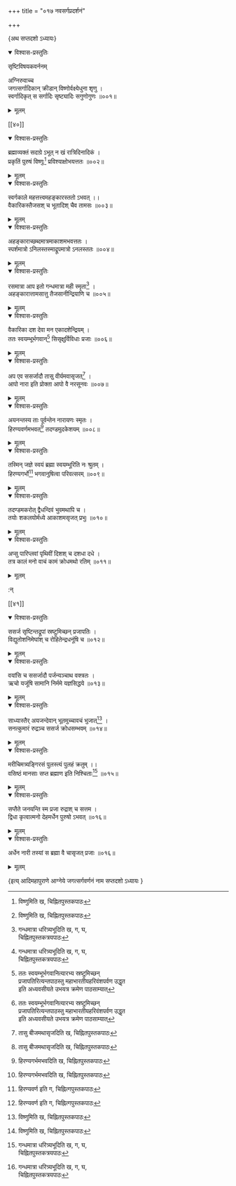+++
title = "०१७ नवसर्गप्रदर्शनं"

+++

\{अथ सप्तदशो ऽध्यायः\}


<details open><summary>विश्वास-प्रस्तुतिः</summary>

सृष्टिविषयकवर्ननम्  
    
अग्निरुवाच्च  
जगत्सर्गादिकान् क्रीडान् विष्णोर्वक्ष्येधुना शृणु   ।  
स्वर्गादिकृत् स सर्गादिः सृष्ट्यादिः सगुणोगुणः   ॥००१॥
</details>

<details><summary>मूलम्</summary>

सृष्टिविषयकवर्ननम्  
    
अग्निरुवाच्च  
जगत्सर्गादिकान् क्रीडान् विष्णोर्वक्ष्येधुना शृणु   ।  
स्वर्गादिकृत् स सर्गादिः सृष्ट्यादिः सगुणोगुणः   ॥००१॥
</details>  

[[४०]]
    

<details open><summary>विश्वास-प्रस्तुतिः</summary>

ब्रह्माव्यक्तं सदाग्रे ऽभूत् न खं रात्रिदिनादिकं   ।  
प्रकृतिं पुरुषं विष्णुः[^१] प्रविश्याक्षोभयत्ततः   ॥००२॥
</details>

<details><summary>मूलम्</summary>

ब्रह्माव्यक्तं सदाग्रे ऽभूत् न खं रात्रिदिनादिकं   ।  
प्रकृतिं पुरुषं विष्णुः[^१] प्रविश्याक्षोभयत्ततः   ॥००२॥
</details>  

<details open><summary>विश्वास-प्रस्तुतिः</summary>

स्वर्गकाले महत्तत्त्वमहङ्कारस्ततो ऽभवत् ।।  
वैकारिकस्तैजसश् च भूतादिश् चैव तामसः ॥००३॥
</details>

<details><summary>मूलम्</summary>

स्वर्गकाले महत्तत्त्वमहङ्कारस्ततो ऽभवत् ।।  
वैकारिकस्तैजसश् च भूतादिश् चैव तामसः ॥००३॥
</details>  

<details open><summary>विश्वास-प्रस्तुतिः</summary>

अहङ्काराच्छब्दमात्रमाकाशमभवत्ततः ।  
स्पर्शमात्रो ऽनिलस्तस्माद्रूपमात्रो ऽनलस्ततः ॥००४॥
</details>

<details><summary>मूलम्</summary>

अहङ्काराच्छब्दमात्रमाकाशमभवत्ततः ।  
स्पर्शमात्रो ऽनिलस्तस्माद्रूपमात्रो ऽनलस्ततः ॥००४॥
</details>  

<details open><summary>विश्वास-प्रस्तुतिः</summary>

रसमात्रा आप इतो गन्धमात्रा मही स्मृता[^२] ।  
अहङ्कारात्तामसात्तु तैजसानीन्द्रियाणि च ॥००५॥
</details>

<details><summary>मूलम्</summary>

रसमात्रा आप इतो गन्धमात्रा मही स्मृता[^२] ।  
अहङ्कारात्तामसात्तु तैजसानीन्द्रियाणि च ॥००५॥
</details>  

<details open><summary>विश्वास-प्रस्तुतिः</summary>

वैकारिका दश देवा मन एकादशेन्द्रियम् ।  
ततः स्वयम्भूर्भगवान्[^३] सिसृक्षुर्विविधाः प्रजाः   ॥००६॥
</details>

<details><summary>मूलम्</summary>

वैकारिका दश देवा मन एकादशेन्द्रियम् ।  
ततः स्वयम्भूर्भगवान्[^३] सिसृक्षुर्विविधाः प्रजाः   ॥००६॥
</details>  

<details open><summary>विश्वास-प्रस्तुतिः</summary>

अप एव ससर्जादौ तासु वीर्यमवासृजत्[^४] ।  
आपो नारा इति प्रोक्ता आपो वै नरसूनवः ॥००७॥
</details>

<details><summary>मूलम्</summary>

अप एव ससर्जादौ तासु वीर्यमवासृजत्[^४] ।  
आपो नारा इति प्रोक्ता आपो वै नरसूनवः ॥००७॥
</details>  

<details open><summary>विश्वास-प्रस्तुतिः</summary>

अयनन्तस्य ताः पूर्वन्तेन नारायणः स्मृतः   ।  
हिरण्यवर्णमभवत्[^५] तदण्डमुदकेशयम् ॥००८॥
</details>

<details><summary>मूलम्</summary>

अयनन्तस्य ताः पूर्वन्तेन नारायणः स्मृतः   ।  
हिरण्यवर्णमभवत्[^५] तदण्डमुदकेशयम् ॥००८॥
</details>  

<details open><summary>विश्वास-प्रस्तुतिः</summary>

तस्मिन् जज्ञे स्वयं ब्रह्मा स्वयम्भूरिति नः श्रुतम्   ।  
हिरण्यगर्भो[^६] भगवानुषित्वा परिवत्सरम् ॥००९॥
</details>

<details><summary>मूलम्</summary>

तस्मिन् जज्ञे स्वयं ब्रह्मा स्वयम्भूरिति नः श्रुतम्   ।  
हिरण्यगर्भो[^६] भगवानुषित्वा परिवत्सरम् ॥००९॥
</details>  

<details open><summary>विश्वास-प्रस्तुतिः</summary>

तदण्डमकरोत् द्वैधन्दिवं भुवमथापि च ।  
तयोः शकलयोर्मध्ये आकाशमसृजत् प्रभुः ॥०१०॥
</details>

<details><summary>मूलम्</summary>

तदण्डमकरोत् द्वैधन्दिवं भुवमथापि च ।  
तयोः शकलयोर्मध्ये आकाशमसृजत् प्रभुः ॥०१०॥
</details>  

<details open><summary>विश्वास-प्रस्तुतिः</summary>

अप्सु पारिप्लवां पृथिवीं दिशश् च दशधा दधे   ।  
तत्र कालं मनो वाचं कामं क्रोधमथो रतिम् ॥०११॥
</details>

<details><summary>मूलम्</summary>

अप्सु पारिप्लवां पृथिवीं दिशश् च दशधा दधे   ।  
तत्र कालं मनो वाचं कामं क्रोधमथो रतिम् ॥०११॥
</details>  
    
:न्  
    
[^१]: विष्णुमिति ख, चिह्नितपुस्तकपाठः  
    
[^२]: गन्धमात्रा धरित्र्यभूदिति ख, ग, घ,  
चिह्नितपुस्तकत्रयपाठः  
    
[^३]: ततः स्वयम्भूर्भगवानित्यारभ्य स्रष्टुमिच्छन्  
प्रजापतिरित्यन्तपाठस्तु महाभारतीयहरिवंशपर्वण उद्धृत  
इति अध्यवसीयते उभयत्र क्रमेण पाठसाम्यात्  
    
[^४]: तासु बीजमथासृजदिति ख, चिह्नितपुस्तकपाठः  
    
[^५]: हिरण्यगर्भमभवदिति ख, चिह्नितपुस्तकपाठः  
    
[^६]: हिरण्यवर्ण इति ग, चिह्नित्गपुस्तकपाठः  

[[४१]]
    

<details open><summary>विश्वास-प्रस्तुतिः</summary>

ससर्ज सृष्टिन्तद्रूपां स्रष्टुमिच्छन् प्रजापतिः   ।  
विद्युतोशनिमेघांश् च रोहितेन्द्रधनूंषि च ॥०१२॥
</details>

<details><summary>मूलम्</summary>

ससर्ज सृष्टिन्तद्रूपां स्रष्टुमिच्छन् प्रजापतिः   ।  
विद्युतोशनिमेघांश् च रोहितेन्द्रधनूंषि च ॥०१२॥
</details>  

<details open><summary>विश्वास-प्रस्तुतिः</summary>

वयांसि च ससर्जादौ पर्जन्यञ्चाथ वक्त्रतः ।  
ऋचो यजूंषि सामानि निर्ममे यज्ञसिद्धये ॥०१३॥
</details>

<details><summary>मूलम्</summary>

वयांसि च ससर्जादौ पर्जन्यञ्चाथ वक्त्रतः ।  
ऋचो यजूंषि सामानि निर्ममे यज्ञसिद्धये ॥०१३॥
</details>  

<details open><summary>विश्वास-प्रस्तुतिः</summary>

साध्यास्तैर् अयजन्देवान् भूतमुच्चावचं भुजात्[^१] ।  
सनत्कुमारं रुद्रञ्च ससर्ज क्रोधसम्भवम् ॥०१४॥
</details>

<details><summary>मूलम्</summary>

साध्यास्तैर् अयजन्देवान् भूतमुच्चावचं भुजात्[^१] ।  
सनत्कुमारं रुद्रञ्च ससर्ज क्रोधसम्भवम् ॥०१४॥
</details>  

<details open><summary>विश्वास-प्रस्तुतिः</summary>

मरीचिमत्र्यङ्गिरसं पुलस्त्यं पुलहं क्रतुम् ।।  
वसिष्ठं मानसाः सप्त ब्रह्माण इति निश्चिताः[^२]   ॥०१५॥
</details>

<details><summary>मूलम्</summary>

मरीचिमत्र्यङ्गिरसं पुलस्त्यं पुलहं क्रतुम् ।।  
वसिष्ठं मानसाः सप्त ब्रह्माण इति निश्चिताः[^२]   ॥०१५॥
</details>  

<details open><summary>विश्वास-प्रस्तुतिः</summary>

सप्तैते जनयन्ति स्म प्रजा रुद्राश् च सत्तम ।  
द्विधा कृत्वात्मनो देहमर्धेन पुरुषो ऽभवत् ॥०१६॥
</details>

<details><summary>मूलम्</summary>

सप्तैते जनयन्ति स्म प्रजा रुद्राश् च सत्तम ।  
द्विधा कृत्वात्मनो देहमर्धेन पुरुषो ऽभवत् ॥०१६॥
</details>  

<details open><summary>विश्वास-प्रस्तुतिः</summary>

अर्धेन नारी तस्यां स ब्रह्मा वै चासृजत् प्रजाः   ॥०१६॥
</details>

<details><summary>मूलम्</summary>

अर्धेन नारी तस्यां स ब्रह्मा वै चासृजत् प्रजाः   ॥०१६॥
</details>

\{इत्य् आदिमहापुराणे आग्नेये जगत्सर्गवर्णनं नाम सप्तदशो ऽध्यायः  }
    